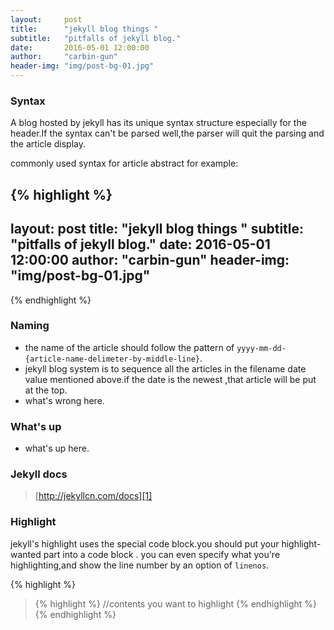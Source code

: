 ```yaml
---
layout:     post
title:      "jekyll blog things "
subtitle:   "pitfalls of jekyll blog."
date:       2016-05-01 12:00:00
author:     "carbin-gun"
header-img: "img/post-bg-01.jpg"
---
```


### Syntax
A blog hosted by jekyll has its unique syntax structure especially for the header.If the syntax can't be parsed well,the parser will quit the parsing and the article display.

commonly used syntax for article abstract for example:

{% highlight  %}
---
layout:     post
title:      "jekyll blog things "
subtitle:   "pitfalls of jekyll blog."
date:       2016-05-01 12:00:00
author:     "carbin-gun"
header-img: "img/post-bg-01.jpg"
---
{% endhighlight %}


### Naming
- the name of the article should follow the pattern of `yyyy-mm-dd-{article-name-delimeter-by-middle-line}`.
-  jekyll blog system is to sequence all the articles in the filename date value mentioned above.if the date is the newest ,that article will be put at the top.
- what's wrong here.

### What's up
- what's up here.

### Jekyll docs
> [http://jekyllcn.com/docs][1]

### Highlight
 jekyll's highlight uses the special code block.you should put your highlight-wanted part into a code block . you can even specify what you're highlighting,and show the line number by an option of `linenos`.

{% highlight  %}
> {% highlight %}
> //contents you want to highlight
> {% endhighlight %}
{% endhighlight %}

[1]:	http://jekyllcn.com/docs